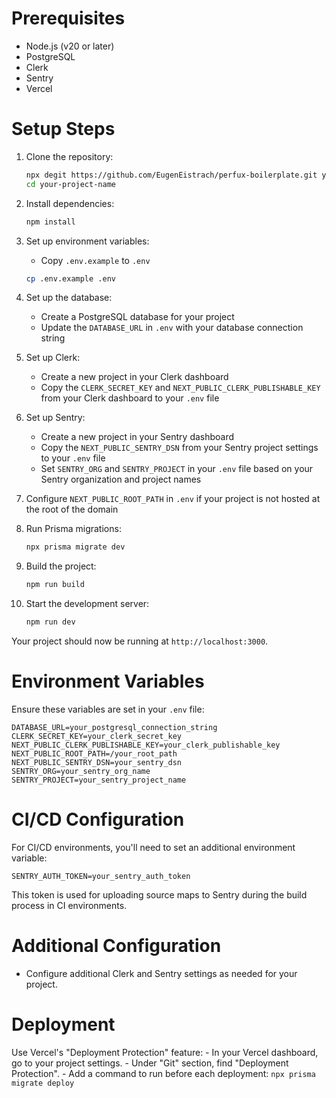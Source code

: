 # Prerequisites
- Node.js (v20 or later)
- PostgreSQL
- Clerk 
- Sentry 
- Vercel 

# Setup Steps

1. Clone the repository:
   ```bash
   npx degit https://github.com/EugenEistrach/perfux-boilerplate.git your-project-name
   cd your-project-name
   ```

2. Install dependencies:
   ```bash
   npm install
   ```

3. Set up environment variables:
   - Copy `.env.example` to `.env`
   ```bash
   cp .env.example .env
   ```

4. Set up the database:
   - Create a PostgreSQL database for your project
   - Update the `DATABASE_URL` in `.env` with your database connection string

5. Set up Clerk:
   - Create a new project in your Clerk dashboard
   - Copy the `CLERK_SECRET_KEY` and `NEXT_PUBLIC_CLERK_PUBLISHABLE_KEY` from your Clerk dashboard to your `.env` file

6. Set up Sentry:
   - Create a new project in your Sentry dashboard
   - Copy the `NEXT_PUBLIC_SENTRY_DSN` from your Sentry project settings to your `.env` file
   - Set `SENTRY_ORG` and `SENTRY_PROJECT` in your `.env` file based on your Sentry organization and project names

7. Configure `NEXT_PUBLIC_ROOT_PATH` in `.env` if your project is not hosted at the root of the domain

8. Run Prisma migrations:
   ```bash
   npx prisma migrate dev
   ```

9. Build the project:
   ```bash
   npm run build
   ```

10. Start the development server:
    ```bash
    npm run dev
    ```

Your project should now be running at `http://localhost:3000`.

# Environment Variables

Ensure these variables are set in your `.env` file:
```
DATABASE_URL=your_postgresql_connection_string
CLERK_SECRET_KEY=your_clerk_secret_key
NEXT_PUBLIC_CLERK_PUBLISHABLE_KEY=your_clerk_publishable_key
NEXT_PUBLIC_ROOT_PATH=/your_root_path
NEXT_PUBLIC_SENTRY_DSN=your_sentry_dsn
SENTRY_ORG=your_sentry_org_name
SENTRY_PROJECT=your_sentry_project_name
```


# CI/CD Configuration

For CI/CD environments, you'll need to set an additional environment variable:
```
SENTRY_AUTH_TOKEN=your_sentry_auth_token
```


This token is used for uploading source maps to Sentry during the build process in CI environments.

# Additional Configuration

- Configure additional Clerk and Sentry settings as needed for your project.

# Deployment

Use Vercel's "Deployment Protection" feature:
      - In your Vercel dashboard, go to your project settings.
      - Under "Git" section, find "Deployment Protection".
      - Add a command to run before each deployment: `npx prisma migrate deploy`
